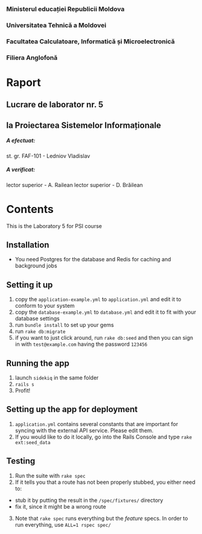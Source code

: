 ### Ministerul educației Republicii Moldova
### Universitatea Tehnică a Moldovei
### Facultatea Calculatoare, Informatică și Microelectronică
### Filiera Anglofonă

# Raport
## Lucrare de laborator nr. 5
## la Proiectarea Sistemelor Informaționale

##### A efectuat:
st. gr. FAF-101 - Ledniov Vladislav

##### A verificat:
lector superior - A. Railean
lector superior - D. Brăilean


Contents
========

This is the Laboratory 5 for PSI course

Installation
------------

* You need Postgres for the database and Redis for caching and background jobs

Setting it up
-------------

1. copy the `application-example.yml` to `application.yml` and edit it to conform to your system
2. copy the `database-example.yml` to `database.yml` and edit it to fit with your database settings
3. run `bundle install` to set up your gems
4. run `rake db:migrate`
5. if you want to just click around, run `rake db:seed` and then you can sign in with `test@example.com` having the password `123456`

Running the app
---------------

1. launch `sidekiq` in the same folder
2. `rails s`
3. Profit!

Setting up the app for deployment
---------------------------------

1. `application.yml` contains several constants that are important for syncing with the external API service. Please edit them.
2. If you would like to do it locally, go into the Rails Console and type `rake ext:seed_data`

Testing
-------

1. Run the suite with `rake spec`
2. If it tells you that a route has not been properly stubbed, you either need to:
  * stub it by putting the result in the `/spec/fixtures/` directory
  * fix it, since it might be a wrong route
3. Note that `rake spec` runs everything but the *feature* specs. In order to run everything, use `ALL=1 rspec spec/`

